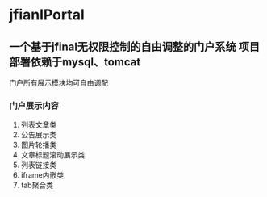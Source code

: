 # jfianlPortal
一个基于jfinal无权限控制的自由调整的门户系统
项目部署依赖于mysql、tomcat
---
门户所有展示模块均可自由调配
### 门户展示内容
1. 列表文章类
2. 公告展示类
3. 图片轮播类
4. 文章标题滚动展示类
5. 列表链接类
6. iframe内嵌类
7. tab聚合类